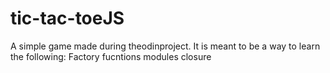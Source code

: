 # tic-tac-toeJS
A simple game made during theodinproject. It is meant to be a way to learn the following:
Factory fucntions 
modules
closure
